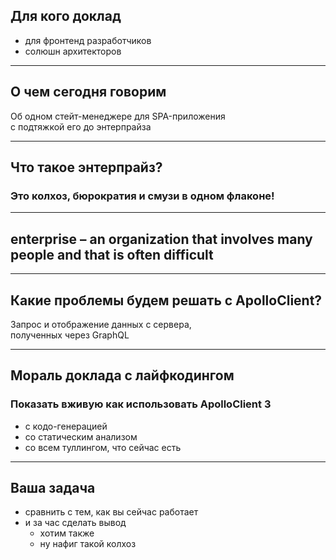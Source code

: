 
## Для кого доклад

- для фронтенд разработчиков <!-- .element: class="fragment green" -->
- солюшн архитекторов <!-- .element: class="fragment orange" -->

-----

## О чем сегодня говорим

Об одном стейт-менеджере для SPA-приложения<br/>с подтяжкой его до энтерпрайза<!-- .element: class="fragment green" -->

-----

## Что такое энтерпрайз?

### Это колхоз, бюрократия и смузи в одном флаконе! <!-- .element: class="fragment red" -->

-----

## <span class="red">enterprise</span> – an organization that involves many people and that is often difficult

-----

## Какие проблемы будем решать с ApolloClient?

Запрос и отображение данных с сервера, <br/>полученных через GraphQL <!-- .element: class="fragment green" -->

-----

## Мораль доклада с лайфкодингом

### Показать вживую как использовать ApolloClient 3 <!-- .element: class="fragment green" -->

- с кодо-генерацией <!-- .element: class="fragment orange" -->
- со статическим анализом <!-- .element: class="fragment orange" -->
- со всем туллингом, что сейчас есть <!-- .element: class="fragment orange" -->

-----

## Ваша задача

- сравнить с тем, как вы сейчас работает <!-- .element: class="fragment orange" -->
- и за час сделать вывод <!-- .element: class="fragment orange" -->
  - хотим также <!-- .element: class="fragment green" style="padding-top: 20px;" -->
  - ну нафиг такой колхоз <!-- .element: class="fragment red" -->
